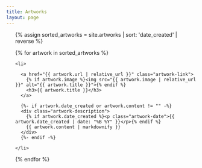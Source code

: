 ```yaml
---
title: Artworks
layout: page
---
```


<ul class="artwork-gallery">

  {% assign sorted_artworks = site.artworks | sort: 'date_created' | reverse %}

  {% for artwork in sorted_artworks %}

    <li>

      <a href="{{ artwork.url | relative_url }}" class="artwork-link">
        {% if artwork.image %}<img src="{{ artwork.image | relative_url }}" alt="{{ artwork.title }}">{% endif %}
        <h3>{{ artwork.title }}</h3>
      </a>

      {%- if artwork.date_created or artwork.content != "" -%}
      <div class="artwork-description">
        {% if artwork.date_created %}<p class="artwork-date">{{ artwork.date_created | date: "%B %Y" }}</p>{% endif %}
        {{ artwork.content | markdownify }}
      </div>
      {%- endif -%}

    </li>

  {% endfor %}
  
</ul>
